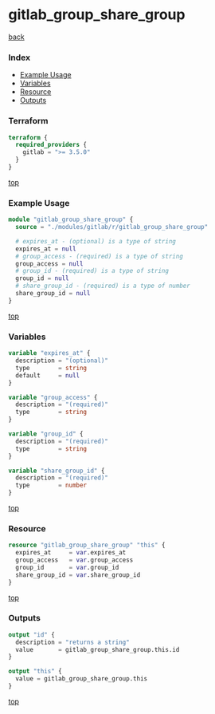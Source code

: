 # gitlab_group_share_group

[back](../gitlab.md)

### Index

- [Example Usage](#example-usage)
- [Variables](#variables)
- [Resource](#resource)
- [Outputs](#outputs)

### Terraform

```terraform
terraform {
  required_providers {
    gitlab = ">= 3.5.0"
  }
}
```

[top](#index)

### Example Usage

```terraform
module "gitlab_group_share_group" {
  source = "./modules/gitlab/r/gitlab_group_share_group"

  # expires_at - (optional) is a type of string
  expires_at = null
  # group_access - (required) is a type of string
  group_access = null
  # group_id - (required) is a type of string
  group_id = null
  # share_group_id - (required) is a type of number
  share_group_id = null
}
```

[top](#index)

### Variables

```terraform
variable "expires_at" {
  description = "(optional)"
  type        = string
  default     = null
}

variable "group_access" {
  description = "(required)"
  type        = string
}

variable "group_id" {
  description = "(required)"
  type        = string
}

variable "share_group_id" {
  description = "(required)"
  type        = number
}
```

[top](#index)

### Resource

```terraform
resource "gitlab_group_share_group" "this" {
  expires_at     = var.expires_at
  group_access   = var.group_access
  group_id       = var.group_id
  share_group_id = var.share_group_id
}
```

[top](#index)

### Outputs

```terraform
output "id" {
  description = "returns a string"
  value       = gitlab_group_share_group.this.id
}

output "this" {
  value = gitlab_group_share_group.this
}
```

[top](#index)
